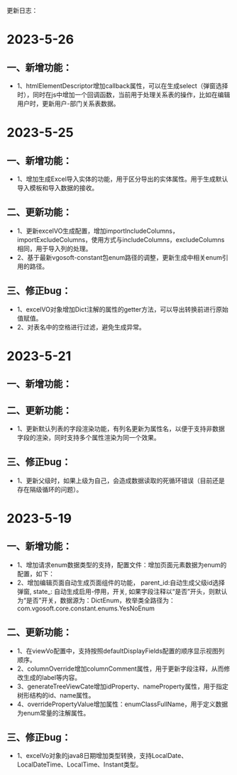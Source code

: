 更新日志：
# 2023-5-26
## 一、新增功能：
* 1、htmlElementDescriptor增加callback属性，可以在生成select（弹窗选择时），同时在js中增加一个回调函数，当前用于处理关系表的操作，比如在编辑用户时，更新用户-部门关系表数据。
# 2023-5-25
## 一、新增功能：
* 1、增加生成Excel导入实体的功能，用于区分导出的实体属性。用于生成默认导入模板和导入数据的接收。
## 二、更新功能：
* 1、更新excelVO生成配置，增加importIncludeColumns，importExcludeColumns，使用方式与includeColumns，excludeColumns相同，用于导入列的处理。
* 2、基于最新vgosoft-constant包enum路径的调整，更新生成中相关enum引用的路径。
## 三、修正bug：
* 1、excelVO对象增加Dict注解的属性的getter方法，可以导出转换前进行原始值赋值。
* 2、对表名中的空格进行过滤，避免生成异常。
# 2023-5-21
## 一、新增功能：
## 二、更新功能：
* 1、更新默认列表的字段渲染功能，有列名更新为属性名，以便于支持非数据字段的渲染，同时支持多个属性渲染为同一个效果。
## 三、修正bug：
* 1、更新父级时，如果上级为自己，会造成数据读取的死循环错误（目前还是存在隔级循环的问题）。
# 2023-5-19
## 一、新增功能：
* 1、增加请求enum数据类型的支持，配置文件：增加页面元素数据为enum的配置，如下：
    <htmlElementDescriptor column="type_" tagType="dropdownlist" dataSource="DictEnum" enumClassFullName="com.vgosoft.system.enums.MenuTypeEnum"/>
* 2、增加编辑页面自动生成页面组件的功能，
    parent_id:自动生成父级id选择弹窗,
    state_: 自动生成启用-停用，开关,
    如果字段注释以“是否”开头，则默认为“是否”开关，数据源为：DictEnum，枚举类全路径为：com.vgosoft.core.constant.enums.YesNoEnum
## 二、更新功能：
* 1、在viewVo配置中，支持按照defaultDisplayFields配置的顺序显示视图列顺序。
* 2、columnOverride增加columnComment属性，用于更新字段注释，从而修改生成的label等内容。
* 3、generateTreeViewCate增加idProperty、nameProperty属性，用于指定树形结构的id、name属性。
* 4、overridePropertyValue增加属性：enumClassFullName，用于定义数据为enum常量的注解属性。
## 三、修正bug：
* 1、excelVo对象的java8日期增加类型转换，支持LocalDate、LocalDateTime、LocalTime、Instant类型。

